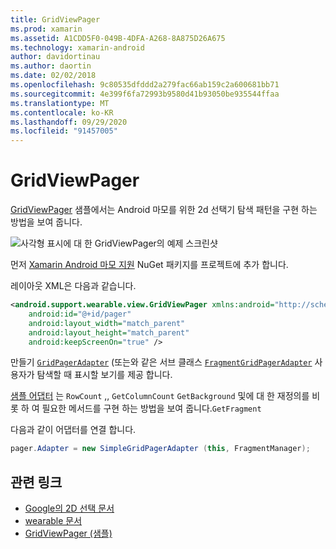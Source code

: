 ```yaml
---
title: GridViewPager
ms.prod: xamarin
ms.assetid: A1CDD5F0-049B-4DFA-A268-8A875D26A675
ms.technology: xamarin-android
author: davidortinau
ms.author: daortin
ms.date: 02/02/2018
ms.openlocfilehash: 9c80535dfddd2a279fac66ab159c2a600681bb71
ms.sourcegitcommit: 4e399f6fa72993b9580d41b93050be935544ffaa
ms.translationtype: MT
ms.contentlocale: ko-KR
ms.lasthandoff: 09/29/2020
ms.locfileid: "91457005"
---
```

# <a name="gridviewpager"></a>GridViewPager

[GridViewPager](/samples/xamarin/monodroid-samples/wear-gridviewpager) 샘플에서는 Android 마모를 위한 2d 선택기 탐색 패턴을 구현 하는 방법을 보여 줍니다.

![사각형 표시에 대 한 GridViewPager의 예제 스크린샷](gridviewpager-images/gridviewpager.png)

먼저 [Xamarin Android 마모 지원](https://www.nuget.org/packages/Xamarin.Android.Wear/) NuGet 패키지를 프로젝트에 추가 합니다.

레이아웃 XML은 다음과 같습니다.

```xml
<android.support.wearable.view.GridViewPager xmlns:android="http://schemas.android.com/apk/res/android"
    android:id="@+id/pager"
    android:layout_width="match_parent"
    android:layout_height="match_parent"
    android:keepScreenOn="true" />
```

만들기 [`GridPagerAdapter`](https://developer.android.com/reference/android/support/wearable/view/GridPagerAdapter.html)
(또는와 같은 서브 클래스 [`FragmentGridPagerAdapter`](https://developer.android.com/reference/android/support/wearable/view/FragmentGridPagerAdapter.html)
사용자가 탐색할 때 표시할 보기를 제공 합니다.

[샘플 어댑터](https://github.com/xamarin/monodroid-samples/blob/master/wear/GridViewPager/GridViewPager/SimpleGridPagerAdapter.cs) 는 `RowCount` ,, `GetColumnCount` `GetBackground` 및에 대 한 재정의를 비롯 하 여 필요한 메서드를 구현 하는 방법을 보여 줍니다.`GetFragment`

다음과 같이 어댑터를 연결 합니다.

```csharp
pager.Adapter = new SimpleGridPagerAdapter (this, FragmentManager);
```

## <a name="related-links"></a>관련 링크

- [Google의 2D 선택 문서](https://developer.android.com/training/wearables/ui/2d-picker.html)
- [wearable 문서](https://developer.android.com/reference/android/support/wearable/view/package-summary.html)
- [GridViewPager (샘플)](/samples/xamarin/monodroid-samples/wear-gridviewpager)